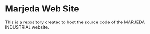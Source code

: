 # Marjeda Web Site

This is a repository created to host the source code of the MARJEDA INDUSTRIAL website.
